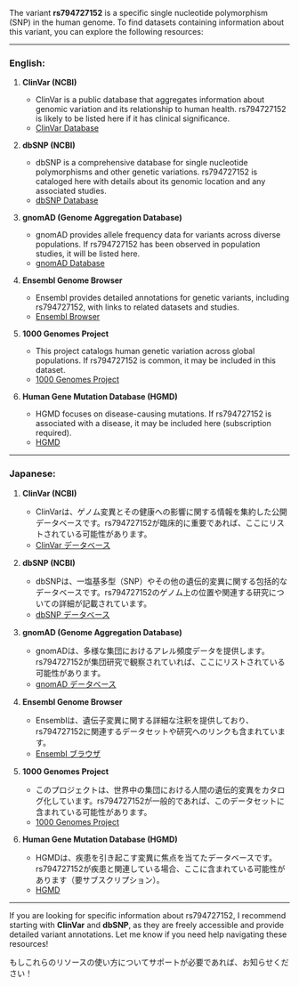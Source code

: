 The variant **rs794727152** is a specific single nucleotide polymorphism (SNP) in the human genome. To find datasets containing information about this variant, you can explore the following resources:

---

### English:
1. **ClinVar (NCBI)**  
   - ClinVar is a public database that aggregates information about genomic variation and its relationship to human health. rs794727152 is likely to be listed here if it has clinical significance.  
   - [ClinVar Database](https://www.ncbi.nlm.nih.gov/clinvar/)

2. **dbSNP (NCBI)**  
   - dbSNP is a comprehensive database for single nucleotide polymorphisms and other genetic variations. rs794727152 is cataloged here with details about its genomic location and any associated studies.  
   - [dbSNP Database](https://www.ncbi.nlm.nih.gov/snp/)

3. **gnomAD (Genome Aggregation Database)**  
   - gnomAD provides allele frequency data for variants across diverse populations. If rs794727152 has been observed in population studies, it will be listed here.  
   - [gnomAD Database](https://gnomad.broadinstitute.org/)

4. **Ensembl Genome Browser**  
   - Ensembl provides detailed annotations for genetic variants, including rs794727152, with links to related datasets and studies.  
   - [Ensembl Browser](https://www.ensembl.org/)

5. **1000 Genomes Project**  
   - This project catalogs human genetic variation across global populations. If rs794727152 is common, it may be included in this dataset.  
   - [1000 Genomes Project](https://www.internationalgenome.org/)

6. **Human Gene Mutation Database (HGMD)**  
   - HGMD focuses on disease-causing mutations. If rs794727152 is associated with a disease, it may be included here (subscription required).  
   - [HGMD](http://www.hgmd.cf.ac.uk/)

---

### Japanese:
1. **ClinVar (NCBI)**  
   - ClinVarは、ゲノム変異とその健康への影響に関する情報を集約した公開データベースです。rs794727152が臨床的に重要であれば、ここにリストされている可能性があります。  
   - [ClinVar データベース](https://www.ncbi.nlm.nih.gov/clinvar/)

2. **dbSNP (NCBI)**  
   - dbSNPは、一塩基多型（SNP）やその他の遺伝的変異に関する包括的なデータベースです。rs794727152のゲノム上の位置や関連する研究についての詳細が記載されています。  
   - [dbSNP データベース](https://www.ncbi.nlm.nih.gov/snp/)

3. **gnomAD (Genome Aggregation Database)**  
   - gnomADは、多様な集団におけるアレル頻度データを提供します。rs794727152が集団研究で観察されていれば、ここにリストされている可能性があります。  
   - [gnomAD データベース](https://gnomad.broadinstitute.org/)

4. **Ensembl Genome Browser**  
   - Ensemblは、遺伝子変異に関する詳細な注釈を提供しており、rs794727152に関連するデータセットや研究へのリンクも含まれています。  
   - [Ensembl ブラウザ](https://www.ensembl.org/)

5. **1000 Genomes Project**  
   - このプロジェクトは、世界中の集団における人間の遺伝的変異をカタログ化しています。rs794727152が一般的であれば、このデータセットに含まれている可能性があります。  
   - [1000 Genomes Project](https://www.internationalgenome.org/)

6. **Human Gene Mutation Database (HGMD)**  
   - HGMDは、疾患を引き起こす変異に焦点を当てたデータベースです。rs794727152が疾患と関連している場合、ここに含まれている可能性があります（要サブスクリプション）。  
   - [HGMD](http://www.hgmd.cf.ac.uk/)

---

If you are looking for specific information about rs794727152, I recommend starting with **ClinVar** and **dbSNP**, as they are freely accessible and provide detailed variant annotations. Let me know if you need help navigating these resources!

もしこれらのリソースの使い方についてサポートが必要であれば、お知らせください！